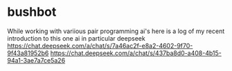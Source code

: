 # bushbot
While working with variious pair programming ai's here is a log of my recent introduction to this one ai in particular
deepseek
https://chat.deepseek.com/a/chat/s/7a46ac2f-e8a2-4602-9f70-9f43a81952b6
https://chat.deepseek.com/a/chat/s/437ba8d0-a408-4b15-94a1-3ae7a7ce5a26
